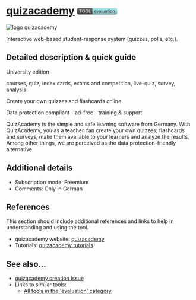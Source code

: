 # [quizacademy](https://quizacademy.de/)  [<img src="images/evaluation.png" align="bottom">](https://github.com/e-CLOSE/Toolbox/issues?q=label%3A01_TOOL+label%3Aevaluation)
![logo quizacademy](https://user-images.githubusercontent.com/96419022/157411677-3adc9ac8-adb3-4216-9d3b-5a30b5687d64.png)

Interactive web-based student-response system (quizzes, polls, etc.).


## Detailed description & quick guide

University edition

courses, quiz, index cards, exams and competition, live-quiz, survey, analysis

Create your own quizzes and flashcards online

Data protection compliant - ad-free - training & support

QuizAcademy is the simple and safe learning software from Germany. With QuizAcademy, you as a teacher can create your own quizzes, flashcards and surveys, make them available to your learners and analyze the results. 
Among other things, we are perceived as the data protection-friendly alternative.

## Additional details

- Subscription mode: Freemium
- Comments: Only in German


## References

This section should include additional references and links to help in
understanding and using the tool.

- quizacademy website: [quizacademy](https://quizacademy.de/)
- Tutorials: [quizacademy tutorials](https://www.youtube.com/channel/UCNbQj5eCxaeEJltBB9dIsXg/videos)


## See also...

- [quizacademy creation issue](https://github.com/e-CLOSE/Toolbox/issues/80)
- Links to similar tools:
  - [All tools in the 'evaluation' category](https://github.com/e-CLOSE/Toolbox/issues?q=label%3A01_TOOL+label%3Aevaluation)
